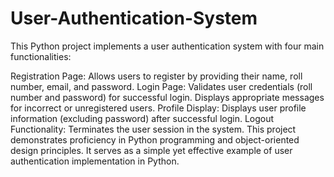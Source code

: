 # User-Authentication-System
This Python project implements a user authentication system with four main functionalities:

Registration Page: Allows users to register by providing their name, roll number, email, and password.
Login Page: Validates user credentials (roll number and password) for successful login. Displays appropriate messages for incorrect or unregistered users.
Profile Display: Displays user profile information (excluding password) after successful login.
Logout Functionality: Terminates the user session in the system.
This project demonstrates proficiency in Python programming and object-oriented design principles. It serves as a simple yet effective example of user authentication implementation in Python.
